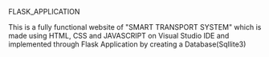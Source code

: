 FLASK_APPLICATION

This is a fully functional website of "SMART TRANSPORT SYSTEM" which is made using HTML, CSS and JAVASCRIPT on Visual Studio IDE and implemented through Flask Application by creating a Database(Sqllite3)

